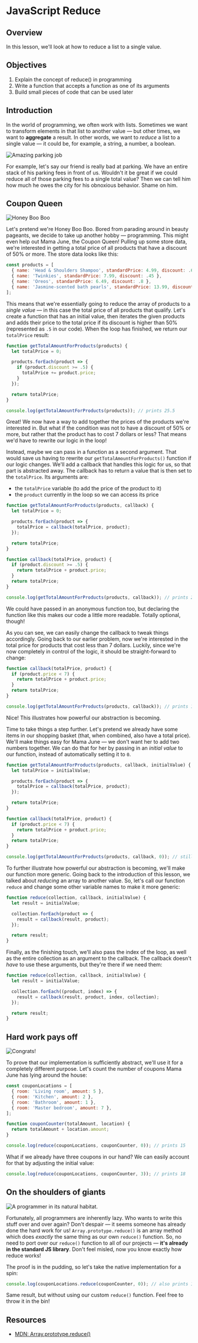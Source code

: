 # JavaScript Reduce

## Overview

In this lesson, we'll look at how to reduce a list to a single value. 

## Objectives

1. Explain the concept of reduce() in programming
2. Write a function that accepts a function as one of its arguments
3. Build small pieces of code that can be used later

## Introduction
In the world of programming, we often work with lists. Sometimes we want to transform elements in that list to another
value — but other times, we want to **aggregate** a result. In other words, we want to _reduce_ a list to a single value —
it could be, for example, a string, a number, a boolean.

![Amazing parking job](http://www.carcrushing.com/wp-content/uploads/2014/11/Bad-Parking-Jobs-Car-Crushing-004.jpg)

For example, let's say our friend is really bad at parking. We have an entire stack of his parking fees in front of us.
Wouldn't it be great if we could reduce all of those parking fees to a single total value? Then we can tell him how much
he owes the city for his obnoxious behavior. Shame on him.

## Coupon Queen
![Honey Boo Boo](https://media.giphy.com/media/ponvUa3urCwJq/giphy.gif)

Let's pretend we're Honey Boo Boo. Bored from parading around in beauty pageants, we decide to take up another hobby —
programming. This might even help out Mama June, the Coupon Queen! Pulling up some store data, we're
interested in getting a total price of all products that have a discount of 50% or more. The store data looks like
this:

```js
const products = [
  { name: 'Head & Shoulders Shampoo', standardPrice: 4.99, discount: .6 },
  { name: 'Twinkies', standardPrice: 7.99, discount: .45 },
  { name: 'Oreos', standardPrice: 6.49, discount: .8 },
  { name: 'Jasmine-scented bath pearls', standardPrice: 13.99, discount: .7 },
];
```

This means that we're essentially going to reduce the array of products to a _single value_ — in this case the total
price of all products that qualify. Let's create a function that has an initial value, then iterates the given products
and adds their price to the total price if its discount is higher than 50% (represented as `.5` in our code). When the
loop has finished, we return our `totalPrice` result:

```js
function getTotalAmountForProducts(products) {
  let totalPrice = 0;

  products.forEach(product => {
    if (product.discount >= .5) {
      totalPrice += product.price;
    }
  });

  return totalPrice;
}

console.log(getTotalAmountForProducts(products)); // prints 25.5
```

Great! We now have a way to add together the prices of the products we're interested in. But what if the condition was
not to have a discount of 50% or more, but rather that the product has to cost 7 dollars or less? That means we'd have
to rewrite our logic in the loop!

Instead, maybe we can pass in a function as a second argument. That would save us having to rewrite our
`getTotalAmountForProducts()` function if our logic changes. We'll add a callback that handles this logic for us, so
that part is abstracted away. The callback has to return a value that is then set to the `totalPrice`. Its arguments are:

- the `totalPrice` variable (to add the price of the product to it)
- the `product` currently in the loop so we can access its price

```js
function getTotalAmountForProducts(products, callback) {
  let totalPrice = 0;

  products.forEach(product => {
    totalPrice = callback(totalPrice, product);
  });

  return totalPrice;
}

function callback(totalPrice, product) {
  if (product.discount >= .5) {
    return totalPrice + product.price;
  }
  return totalPrice;
}

console.log(getTotalAmountForProducts(products, callback)); // prints 25.5
```

We could have passed in an anonymous function too, but declaring the function like this makes our code a little more
readable. Totally optional, though!

As you can see, we can easily change the callback to tweak things accordingly. Going back to our earlier problem, now
we're interested in the total price for products that cost less than 7 dollars. Luckily, since we're now completely in
control of the logic, it should be straight-forward to change:

```js
function callback(totalPrice, product) {
  if (product.price < 7) {
    return totalPrice + product.price;
  }
  return totalPrice;
}

console.log(getTotalAmountForProducts(products, callback)); // prints 11.5
```

Nice! This illustrates how powerful our abstraction is becoming.

Time to take things a step further. Let's pretend we already have some items in our shopping basket (that, when combined,
also have a total price). We'll make things easy for Mama June — we don't want her to add two numbers together. We can
do that for her by passing in an *initial value* to our function, instead of automatically setting it to `0`.

```js
function getTotalAmountForProducts(products, callback, initialValue) {
  let totalPrice = initialValue;

  products.forEach(product => {
    totalPrice = callback(totalPrice, product);
  });

  return totalPrice;
}

function callback(totalPrice, product) {
  if (product.price < 7) {
    return totalPrice + product.price;
  }
  return totalPrice;
}

console.log(getTotalAmountForProducts(products, callback, 0)); // still prints 11.5. Yeah!
```

To further illustrate how powerful our abstraction is becoming, we'll make our function more generic. Going back to the
introduction of this lesson, we talked about *reducing* an array to another value. So, let's call our function `reduce`
and change some other variable names to make it more generic:

```js
function reduce(collection, callback, initialValue) {
  let result = initialValue;

  collection.forEach(product => {
    result = callback(result, product);
  });

  return result;
}
```

Finally, as the finishing touch, we'll also pass the index of the loop, as well as the entire collection as an argument
to the callback. The callback doesn't *have* to use these arguments, but they're there if we need them:

```js
function reduce(collection, callback, initialValue) {
  let result = initialValue;

  collection.forEach((product, index) => {
    result = callback(result, product, index, collection);
  });

  return result;
}
```

## Hard work pays off
![Congrats!](https://media.giphy.com/media/b7oW9sR0wcr2U/giphy.gif)

To prove that our implementation is sufficiently abstract, we'll use it for a completely different purpose. Let's count
the number of coupons Mama June has lying around the house:

```js
const couponLocations = [
  { room: 'Living room', amount: 5 },
  { room: 'Kitchen', amount: 2 },
  { room: 'Bathroom', amount: 1 },
  { room: 'Master bedroom', amount: 7 },
];

function couponCounter(totalAmount, location) {
  return totalAmount + location.amount;
}

console.log(reduce(couponLocations, couponCounter, 0)); // prints 15
```

What if we already have three coupons in our hand? We can easily account for that by adjusting the initial value:

```js
console.log(reduce(couponLocations, couponCounter, 3)); // prints 18
```

## On the shoulders of giants

![A programmer in its natural habitat.](https://media.giphy.com/media/129fSchexp3aPC/giphy.gif)

Fortunately, all programmers are inherently lazy. Who wants to write this stuff over and over again? Don't despair — it
seems someone has already done the hard work for us! `Array.prototype.reduce()` is an array method which does
_exactly_ the same thing as our own `reduce()` function. So, no need to port over our `reduce()` function to all of our
projects — **it's already in the standard JS library**. Don't feel misled, now you know exactly how reduce works!

The proof is in the pudding, so let's take the native implementation for a spin:

```js
console.log(couponLocations.reduce(couponCounter, 0)); // also prints 15!
```

Same result, but without using our custom `reduce()` function. Feel free to throw it in the bin!

## Resources

* [MDN: Array.prototype.reduce()](https://developer.mozilla.org/en-US/docs/Web/JavaScript/Reference/Global_Objects/Array/Reduce)
